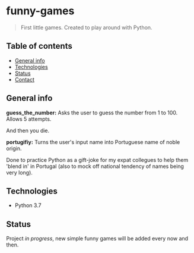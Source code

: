 # funny-games
> First little games. Created to play around with Python.

## Table of contents
* [General info](#general-info)
* [Technologies](#technologies)
* [Status](#status)
* [Contact](#contact)

## General info
**guess_the_number:** Asks the user to guess the number from 1 to 100. Allows 5 attempts. 

And then you die.

**portugifiy:** Turns the user's input name into Portuguese name of noble origin. 

Done to practice Python as a gift-joke for my expat collegues to help them 'blend in' in Portugal (also to mock off national tendency of names being very long).

## Technologies
* Python 3.7

## Status
Project _in progress_, new simple funny games will be added every now and then.
